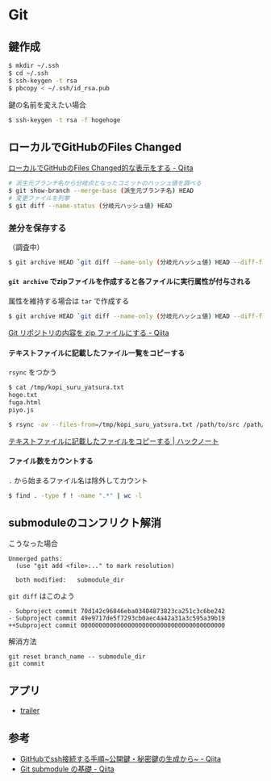 # Git

## 鍵作成

```sh
$ mkdir ~/.ssh
$ cd ~/.ssh
$ ssh-keygen -t rsa
$ pbcopy < ~/.ssh/id_rsa.pub
```

鍵の名前を変えたい場合

```sh
$ ssh-keygen -t rsa -f hogehoge
```

## ローカルでGitHubのFiles Changed

[ローカルでGitHubのFiles Changed的な表示をする - Qiita](https://qiita.com/small-teton/items/c795f8eed822a27d02a4) 

```sh
# 派生元ブランチ名から分岐点となったコミットのハッシュ値を調べる
$ git show-branch --merge-base (派生元ブランチ名) HEAD
# 変更ファイルを列挙
$ git diff --name-status (分岐元ハッシュ値) HEAD
```

### 差分を保存する  
（調査中）

```sh
$ git archive HEAD `git diff --name-only (分岐元ハッシュ値) HEAD --diff-filter=d` -o ~/Downloads/archive.zip
```

#### `git archive`  でzipファイルを作成すると各ファイルに実行属性が付与される

属性を維持する場合は `tar` で作成する

```sh
$ git archive HEAD `git diff --name-only (分岐元ハッシュ値) HEAD --diff-filter=d` -o ~/Downloads/archive.tar
```

[Git リポジトリの内容を zip ファイルにする - Qiita](https://qiita.com/usamik26/items/9a2d14aea30cb01a60c6)

#### テキストファイルに記載したファイル一覧をコピーする

`rsync` をつかう

```sh
$ cat /tmp/kopi_suru_yatsura.txt
hoge.txt
fuga.html
piyo.js

$ rsync -av --files-from=/tmp/kopi_suru_yatsura.txt /path/to/src /path/to/dest/
```

[テキストファイルに記載したファイルをコピーする | ハックノート](https://hacknote.jp/archives/28858/)

#### ファイル数をカウントする

`.` から始まるファイル名は除外してカウント

```sh
$ find . -type f ! -name ".*" | wc -l
```

## submoduleのコンフリクト解消

こうなった場合

```git
Unmerged paths:
  (use "git add <file>..." to mark resolution)

  both modified:   submodule_dir
```

`git diff` はこのよう

```git
- Subproject commit 70d142c96846eba03404873823ca251c3c6be242
- Subproject commit 49e9717de5f7293cb0aec4a42a31a3c595a39b19
++Subproject commit 0000000000000000000000000000000000000000
```

解消方法
```git
git reset branch_name -- submodule_dir
git commit
```

## アプリ
- [trailer](http://ptsochantaris.github.io/trailer/)

## 参考
- [GitHubでssh接続する手順~公開鍵・秘密鍵の生成から~ - Qiita](https://qiita.com/shizuma/items/2b2f873a0034839e47ce)
- [Git submodule の基礎 - Qiita](
https://qiita.com/sotarok/items/0d525e568a6088f6f6bb)
